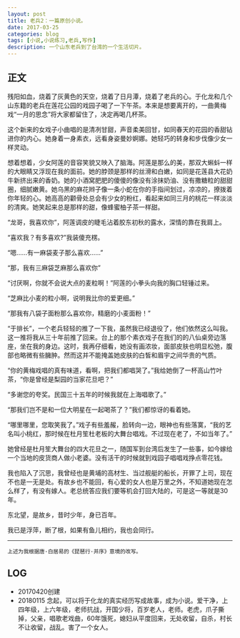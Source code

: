```yaml
---
layout: post
title: 老兵2：一篇原创小说。
date: 2017-03-25
categories: blog
tags: [小说,小说练习,老兵,写作]
description: 一个山东老兵到了台湾的一个生活切片。
---
```


## 正文

残阳如血，烧着了灰黄色的天空，烧着了日月潭，烧着了老兵的心。于化龙和几个山东籍的老兵在莲花公园的戏园子喝了一下午茶。本来是想要离开的，一曲黄梅戏“一月的思念”将大家都留住了，决定再喝几杯茶。

这个新来的女戏子小曲唱的是清冽甘甜，声音柔美回甘，如同春天的花园的香甜钻进你的内心。她身着一身素衣，远看身姿曼妙婀娜。她轻巧的转身和步伐像少女一样灵动。

想着想着，少女阿莲的音容笑貌又映入了脑海。阿莲是那么的美，那双大蝌蚪一样的大眼睛又浮现在我的面前。她的脖颈是那样的丝滑和白嫩，如同是花莲县大花奶牛新挤出来的香奶。她的小酒窝肥肥的傻傻的像没有涂抹奶油、没有撒糖粒的甜甜圈，细腻嫩黄。她乌黑的麻花辫子像一条小蛇在你的手指间划过，凉凉的，撩拨着你年轻的心。她高高的颧骨处总会有少女的粉红，看起来如同三月的桃花一样淡淡的清爽。她笑起来总是那样的甜，像蜂蜜柚子茶一样甜。

“龙哥，我喜欢你”，阿莲调皮的睫毛沾着胶东初秋的露水，深情的靠在我肩上。

“喜欢我？有多喜欢?”我装傻充楞。

“嗯……有一麻袋麦子那么喜欢……”

“那，我有三麻袋芝麻那么喜欢你”

“讨厌啊，你就不会说大点的麦粒啊！”阿莲的小拳头向我的胸口轻锤过来。

“芝麻比小麦的粒小啊，说明我比你的爱更细。”

“那我有八袋子面粉那么喜欢你，精磨的小麦面粉！”

“于排长”，一个老兵轻轻的推了一下我，虽然我已经退役了，他们依然这么叫我。这一推将我从三十年前推了回来。台上的那个素衣戏子在我们的的八仙桌旁边落座，坐在我的身边。这时，我再仔细看，她没有画浓妆，面部皮肤也明显松弛，腹部也略微有些臃肿。然而这并不能掩盖她皮肤的白皙和眉宇之间华贵的气质。

“你的黄梅戏唱的真有味道，看啊，把我们都唱哭了。”我给她倒了一杯高山竹叶茶，“你是曾经是梨园的当家花旦吧？”

“多谢您的夸奖。民国三十五年的时候我就在上海唱歌了。”

“那我们岂不是和一位大明星在一起喝茶了？”我们都惊讶的看着她。

“哪里哪里，您取笑我了。”戏子有些羞赧，脸转向一边，眼神也有些落寞，“我的艺名叫小桃红，那时候在杜月笙杜老板的大舞台唱戏。不过现在老了，不如当年了。”

她曾经是杜月笙大舞台的四大花旦之一，随国军到台湾后发生了一些事，如今嫁给一个当地的皮货商人做小老婆。没有活干的时候就到戏园子唱唱戏挣点零花钱。

我也陷入了沉思，我曾经也是黄埔的高材生、当过舰艇的船长，开罪了上司，现在不也是一无是处。有故乡也不能回，有心爱的女人也是万里之外，不知道她现在怎么样了，有没有嫁人。老总统答应我们要等机会打回大陆的，可是这一等就是30年。

东北望，是故乡，昔时少年，身已百年。

我已是浮萍，断了根，如果有鱼儿相约，我也会同行。


---
    上述为我根据唐·白居易的《琵琶行·并序》意境的改写。



## LOG
- 20170420创建
- 20180115 念起，可以将于化龙的真实经历写成故事，成为小说。爱干净，上四年级，上六年级，老师抗战，开国少将，百岁老人，老师。老虎，爪子撕掉，父亲，唱歌老戏曲，60年饿死，媳妇从平度回来，无处收留，自杀，村长不让收留，战乱。害了一个女人。


>
